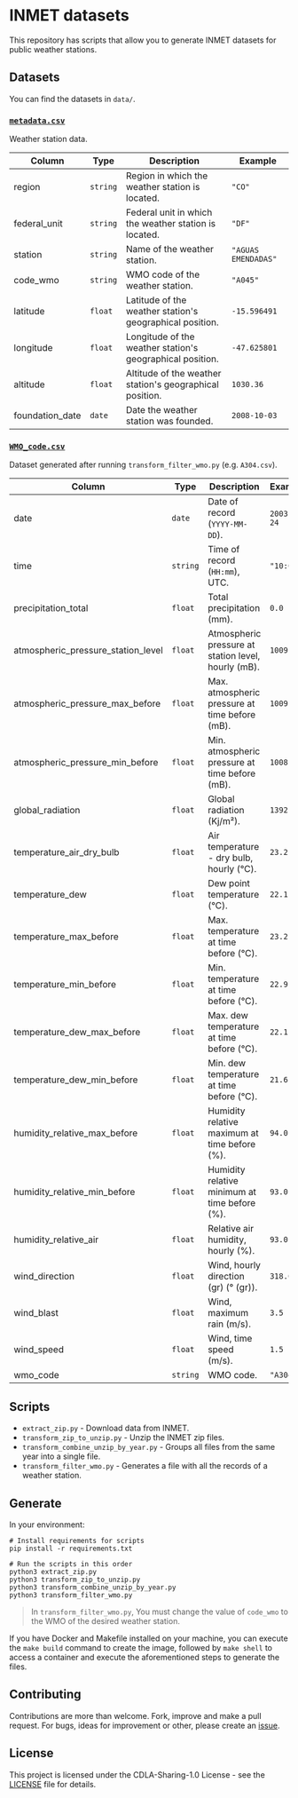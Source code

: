 # INMET datasets

This repository has scripts that allow you to generate INMET datasets for public weather stations.

## Datasets

You can find the datasets in `data/`.

### [`metadata.csv`](data/metadata.csv)

Weather station data.

| Column          | Type     | Description                                               | Example             |
|-----------------|----------|-----------------------------------------------------------|---------------------|
| region          | `string` | Region in which the weather station is located.           | `"CO"`              |
| federal_unit    | `string` | Federal unit in which the weather station is located.     | `"DF"`              |
| station         | `string` | Name of the weather station.                              | `"AGUAS EMENDADAS"` |
| code_wmo        | `string` | WMO code of the weather station.                          | `"A045"`            |
| latitude        | `float`  | Latitude of the weather station's geographical position.  | `-15.596491`        |
| longitude       | `float`  | Longitude of the weather station's geographical position. | `-47.625801`        |
| altitude        | `float`  | Altitude of the weather station's geographical position.  | `1030.36`           |
| foundation_date | `date`   | Date the weather station was founded.                     | `2008-10-03`        |

### [`WMO_code.csv`](data/filter_wmo/A304.csv)

Dataset generated after running `transform_filter_wmo.py` (e.g. `A304.csv`).

| Column                             | Type      | Description                                         | Example      |
|------------------------------------|-----------|-----------------------------------------------------|--------------|
| date                               | `date`    | Date of record (`YYYY-MM-DD`).                      | `2003-02-24` |
| time                               | `string`  | Time of record (`HH:mm`), UTC.                      | `"10:00"`    |
| precipitation_total                | `float`   | Total precipitation (mm).                           | `0.0`        |
| atmospheric_pressure_station_level | `float`   | Atmospheric pressure at station level, hourly (mB). | `1009.0`     |
| atmospheric_pressure_max_before    | `float`   | Max. atmospheric pressure at time before (mB).      | `1009.0`     |
| atmospheric_pressure_min_before    | `float`   | Min. atmospheric pressure at time before (mB).      | `1008.5`     |
| global_radiation                   | `float`   | Global radiation (Kj/m²).                           | `1392.0`     |
| temperature_air_dry_bulb           | `float`   | Air temperature - dry bulb, hourly (°C).            | `23.2`       |
| temperature_dew                    | `float`   | Dew point temperature (°C).                         | `22.1`       |
| temperature_max_before             | `float`   | Max. temperature at time before (°C).               | `23.2`       |
| temperature_min_before             | `float`   | Min. temperature at time before (°C).               | `22.9`       |
| temperature_dew_max_before         | `float`   | Max. dew temperature at time before (°C).           | `22.1`       |
| temperature_dew_min_before         | `float`   | Min. dew temperature at time before (°C).           | `21.6`       |
| humidity_relative_max_before       | `float`   | Humidity relative maximum at time before (%).       | `94.0`       |
| humidity_relative_min_before       | `float`   | Humidity relative minimum at time before (%).       | `93.0`       |
| humidity_relative_air              | `float`   | Relative air humidity, hourly (%).                  | `93.0`       |
| wind_direction                     | `float`   | Wind, hourly direction (gr) (° (gr)).               | `318.0`      |
| wind_blast                         | `float`   | Wind, maximum rain (m/s).                           | `3.5`        |
| wind_speed                         | `float`   | Wind, time speed (m/s).                             | `1.5`        |
| wmo_code                           | `string`  | WMO code.                                           | `"A304"`     |

## Scripts

- `extract_zip.py` - Download data from INMET.
- `transform_zip_to_unzip.py` - Unzip the INMET zip files.
- `transform_combine_unzip_by_year.py` - Groups all files from the same year into a single file.
- `transform_filter_wmo.py` - Generates a file with all the records of a weather station.

## Generate

In your environment:

```shell
# Install requirements for scripts
pip install -r requirements.txt

# Run the scripts in this order
python3 extract_zip.py
python3 transform_zip_to_unzip.py
python3 transform_combine_unzip_by_year.py
python3 transform_filter_wmo.py
```

> In `transform_filter_wmo.py`,
  You must change the value of `code_wmo` to the WMO of the desired weather station.

If you have Docker and Makefile installed on your machine,
you can execute the `make build` command to create the image,
followed by `make shell` to access a container and execute
the aforementioned steps to generate the files.

## Contributing

Contributions are more than welcome. Fork, improve and make a pull request.
For bugs, ideas for improvement or other, please create an
[issue](https://github.com/alvarofpp/dataset-inmet/issues).

## License

This project is licensed under the CDLA-Sharing-1.0 License - see the [LICENSE](LICENSE)
file for details.

